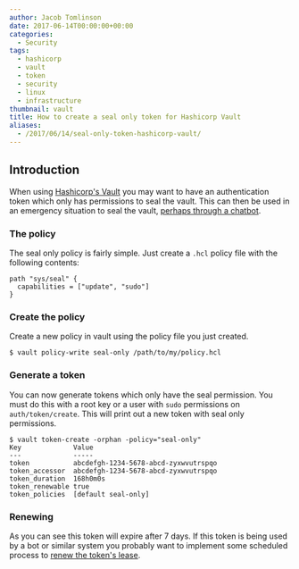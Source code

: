 ```yaml
---
author: Jacob Tomlinson
date: 2017-06-14T00:00:00+00:00
categories:
  - Security
tags:
  - hashicorp
  - vault
  - token
  - security
  - linux
  - infrastructure
thumbnail: vault
title: How to create a seal only token for Hashicorp Vault
aliases:
  - /2017/06/14/seal-only-token-hashicorp-vault/
---
```



## Introduction

When using [Hashicorp's Vault][vault] you may want to have an authentication token which only has permissions to seal the vault. This can then be used in an emergency situation to seal the vault, [perhaps through a chatbot][opsdroid-skill-vault].

### The policy

The seal only policy is fairly simple. Just create a `.hcl` policy file with the following contents:

```hcl
path "sys/seal" {
  capabilities = ["update", "sudo"]
}
```

### Create the policy

Create a new policy in vault using the policy file you just created.

```console
$ vault policy-write seal-only /path/to/my/policy.hcl
```

### Generate a token

You can now generate tokens which only have the seal permission. You must do this with a root key or a user with `sudo` permissions on `auth/token/create`.
This will print out a new token with seal only permissions.

```console
$ vault token-create -orphan -policy="seal-only"
Key            	Value
---            	-----
token          	abcdefgh-1234-5678-abcd-zyxwvutrspqo
token_accessor 	abcdefgh-1234-5678-abcd-zyxwvutrspqo
token_duration 	168h0m0s
token_renewable	true
token_policies 	[default seal-only]
```

### Renewing

As you can see this token will expire after 7 days. If this token is being used by a bot or similar system you probably want to implement some scheduled process to [renew the token's lease][vault-renew-token].

[opsdroid-skill-vault]: https://github.com/opsdroid/skill-vault
[vault]: https://www.vaultproject.io
[vault-renew-token]: https://www.vaultproject.io/docs/auth/token.html#auth-token-renew-self

